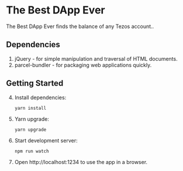 # The Best DApp Ever

The Best DApp Ever finds the balance of any Tezos account..

## Dependencies
1. jQuery - for simple manipulation and traversal of HTML documents.
2. parcel-bundler - for packaging web applications quickly.

## Getting Started

4. Install dependencies:

    `yarn install`

7. Yarn upgrade:

    `yarn upgrade`

5. Start development server:

    `npm run watch`

6. Open http://localhost:1234 to use the app in a browser.

[logo]: https://raw.githubusercontent.com/ecadlabs/taquito-boilerplate/master/assets/built-with-taquito.png "Built with Taquito"